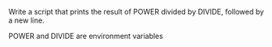 Write a script that prints the result of POWER divided by DIVIDE, followed by a new line.

POWER and DIVIDE are environment variables